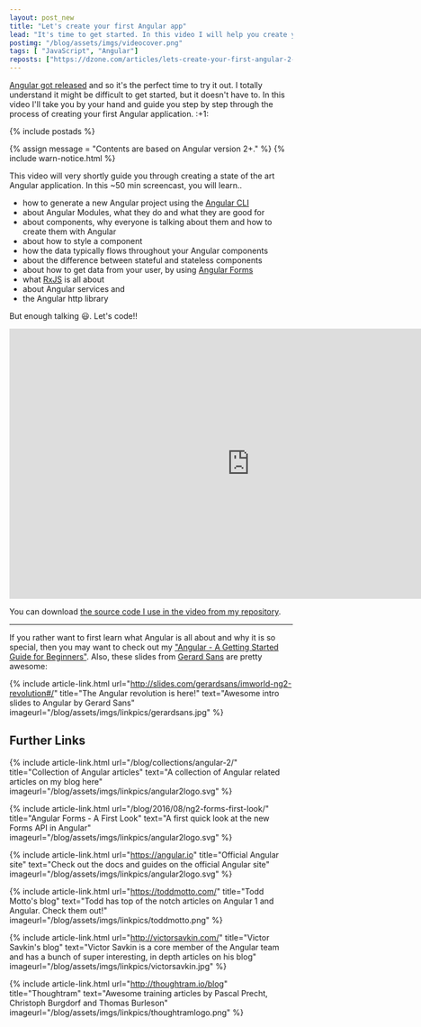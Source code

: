 ```yaml
---
layout: post_new
title: "Let's create your first Angular app"
lead: "It's time to get started. In this video I will help you create your first Angular app"
postimg: "/blog/assets/imgs/videocover.png"
tags: [ "JavaScript", "Angular"]
reposts: ["https://dzone.com/articles/lets-create-your-first-angular-2-app"]
---
```


<div class="article-intro">
  <a href="/blog/2016/09/ng2-released/" target="_blank">Angular got released</a> and so it's the perfect time to try it out. I totally understand it might be difficult to get started, but it doesn't have to. In this video I'll take you by your hand and guide you step by step through the process of creating your first Angular application. :+1:
</div>

{% include postads %}

{% assign message = "Contents are based on Angular version 2+." %}
{% include warn-notice.html %}

This video will very shortly guide you through creating a state of the art Angular application. In this ~50 min screencast, you will learn..

- how to generate a new Angular project using the [Angular CLI](https://cli.angular.io)
- about Angular Modules, what they do and what they are good for
- about components, why everyone is talking about them and how to create them with Angular
- about how to style a component
- how the data typically flows throughout your Angular components
- about the difference between stateful and stateless components
- about how to get data from your user, by using [Angular Forms](/blog/2016/08/ng2-forms-first-look/)
- what [RxJS](/blog/2016/06/rxjs-1st-steps-subject/) is all about
- about Angular services and
- the Angular http library

But enough talking :smiley:. Let's code!!

<iframe width="853" height="480" src="https://www.youtube.com/embed/fXHyqSIIF9Q" frameborder="0" allowfullscreen="allowfullscreen"> </iframe>

You can download [the source code I use in the video from my repository](https://github.com/juristr/video-your-first-ng2-app).

---
If you rather want to first learn what Angular is all about and why it is so special, then you may want to check out my ["Angular - A Getting Started Guide for Beginners"](/blog/2016/06/ng2-getting-started-for-beginners/). Also, these slides from [Gerard Sans](https://twitter.com/gerardsans) are pretty awesome:

{%
  include article-link.html
  url="http://slides.com/gerardsans/imworld-ng2-revolution#/"
  title="The Angular revolution is here!"
  text="Awesome intro slides to Angular by Gerard Sans"
  imageurl="/blog/assets/imgs/linkpics/gerardsans.jpg"
%}


## Further Links

{% include article-link.html
    url="/blog/collections/angular-2/"
    title="Collection of Angular articles"
    text="A collection of Angular related articles on my blog here"
    imageurl="/blog/assets/imgs/linkpics/angular2logo.svg"
%}

{% include article-link.html
    url="/blog/2016/08/ng2-forms-first-look/"
    title="Angular Forms - A First Look"
    text="A first quick look at the new Forms API in Angular"
    imageurl="/blog/assets/imgs/linkpics/angular2logo.svg"
%}

{% include article-link.html
    url="https://angular.io"
    title="Official Angular site"
    text="Check out the docs and guides on the official Angular site"
    imageurl="/blog/assets/imgs/linkpics/angular2logo.svg"
%}

{% include article-link.html
    url="https://toddmotto.com/"
    title="Todd Motto's blog"
    text="Todd has top of the notch articles on Angular 1 and Angular. Check them out!"
    imageurl="/blog/assets/imgs/linkpics/toddmotto.png"
%}

{% include article-link.html
    url="http://victorsavkin.com/"
    title="Victor Savkin's blog"
    text="Victor Savkin is a core member of the Angular team and has a bunch of super interesting, in depth articles on his blog"
    imageurl="/blog/assets/imgs/linkpics/victorsavkin.jpg"
%}

{% include article-link.html
    url="http://thoughtram.io/blog"
    title="Thoughtram"
    text="Awesome training articles by Pascal Precht, Christoph Burgdorf and Thomas Burleson"
    imageurl="/blog/assets/imgs/linkpics/thoughtramlogo.png"
%}
